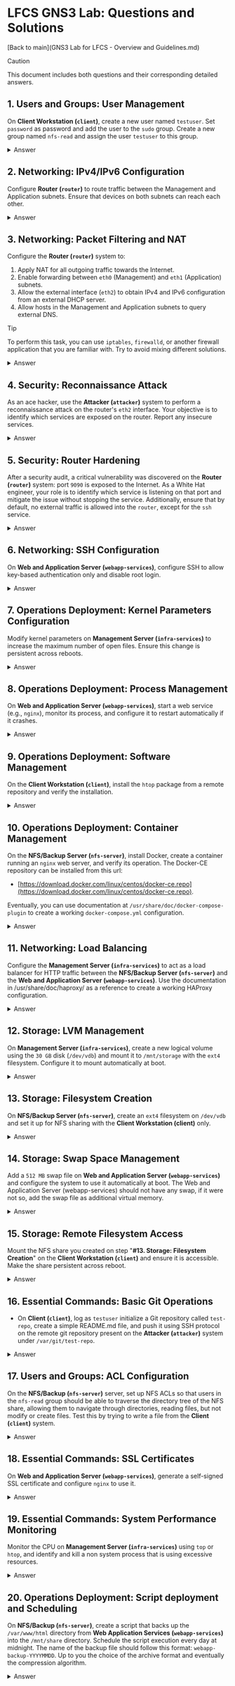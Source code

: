 # LFCS GNS3 Lab: Questions and Solutions

 [Back to main](GNS3 Lab for LFCS - Overview and Guidelines.md)

> [!CAUTION]
> This document includes both questions and their corresponding detailed answers.

## 1. Users and Groups: User Management

On **Client Workstation (`client`)**, create a new user named `testuser`. Set `password` as password and add the user to the `sudo` group. Create a new group named `nfs-read` and assign the user `testuser` to this group.

<details>
  <summary>Answer</summary>

#### 1. Create the `nfs-read` group

```bash
sudo addgroup nfs-read

# Output
info: Selecting GID from range 1000 to 59999 ...
info: Adding group `nfs-read' (GID 1001) ...
```

#### 2. Create `testuser` and add it to `nfs-read` and `sudo` groups
```bash
sudo adduser testuser
# Output omitted for brevity
new password: [password]
Retype new password: [password]
passwd: password updated successfully
info: Adding user `testuser' to group `users' ...

# Adding testuser to nfs-read
sudo usermod -aG "nfs-read" testuser 
# Adding testuser to sudoers
sudo usermod -aG "sudo" testuser 
```

#### 3. Check
```bash
sudo su - testuser

# Output
To run a command as administrator (user "root"), use "sudo <command>".
See "man sudo_root" for details.
testuser@client:~$
  
id

# Output
uid=1002(testuser) gid=1002(testuser) groups=1002(testuser),27(sudo),100(users),1001(nfs-read)
sudo su -
[sudo] password for testuser: 
root@client:~# 
```

</details>


## 2. Networking: IPv4/IPv6 Configuration

Configure **Router (`router`)** to route traffic between the Management and Application subnets. Ensure that devices on both subnets can reach each other.

<details>
  <summary>Answer</summary>

#### 1. Enabling forwarding on `router` changing **Kernel** parameters:

```bash
# IPv4
echo "net.ipv4.ip_forward=1" | sudo tee -a /etc/sysctl.d/10-enable-forwarding.conf 2>/dev/null
echo "net.ipv4.conf.all.forwarding=1" | sudo tee -a /etc/sysctl.d/10-enable-forwarding.conf 2>/dev/null
echo "net.ipv4.conf.default.forwarding=1" | sudo tee -a /etc/sysctl.d/10-enable-forwarding.conf 2>/dev/null

# IPv6
echo "net.ipv6.conf.all.forwarding=1" | sudo tee -a /etc/sysctl.d/10-enable-forwarding.conf 2>/dev/null
echo "net.ipv6.conf.default.forwarding=1" | sudo tee -a /etc/sysctl.d/10-enable-forwarding.conf 2>/dev/null

# Apply changes
sysctl -p /etc/sysctl.d/10-enable-forwarding.conf
```

#### 2. Check
Check if `ping` works for example from `client` and the `nfs-server`

</details>

## 3. Networking: Packet Filtering and NAT

Configure the **Router (`router`)** system to:

1. Apply NAT for all outgoing traffic towards the Internet.
2. Enable forwarding between `eth0` (Management) and `eth1` (Application) subnets.
3. Allow the external interface (`eth2`) to obtain IPv4 and IPv6 configuration from an external DHCP server.
4. Allow hosts in the Management and Application subnets to query external DNS.

> [!TIP]
> To perform this task, you can use `iptables`, `firewalld`, or another firewall application that you are familiar with. Try to avoid mixing different solutions.

<details>
  <summary>Answer</summary>
To answer this task, we will use **firewalld** due to its simplicity. We'll utilize two predefined *firewalld* zones: `public` for handling Internet traffic, and `internal` for managing Application and Management subnet traffic.

> [!IMPORTANT]
> The initial configuration of firewalld can vary slightly between distributions. To ensure the final configuration meets the requirements of this task, some commands may appear redundant, and firewalld might generate warnings indicating that certain configurations are already in place.

#### 1. **Install and enable `firewalld`**

```
# Install firewalld
dnf install -y firewalld

# Enable and start the firewalld service
systemctl enable firewalld
systemctl start firewalld
```

#### 2. **Configure NAT (Masquerading)**

```
# Optional: ensure eth2 is in the public zone
sudo firewall-cmd --zone=public --add-interface=eth2
sudo firewall-cmd --zone=public --add-interface=eth2 --permanent

# Add masquerading (NAT) for the current session
sudo firewall-cmd --zone=public --add-masquerade

# Make masquerading permanent
sudo firewall-cmd --zone=public --add-masquerade --permanent
```

#### 3. **Enable forwarding between `eth0` and `eth1`**

> [!IMPORTANT]
> Ensure that Task **1: Networking - IPv4/IPv6 Configuration** is completed correctly, as proper Kernel level forwarding configuration is essential for firewalld zone forwarding to work effectively.

We use the **firewalld** `internal` zone to handle traffic for the Application and Management subnets.

```
# Assign eth0 and eth1 to the internal zone
sudo firewall-cmd --zone=internal --add-interface=eth0 --permanent  
sudo firewall-cmd --zone=internal --add-interface=eth1 --permanent

# Enable interface forwarding for the current session
sudo firewall-cmd --zone=internal --add-forward

# Enable interface forwarding permanently
sudo firewall-cmd --zone=internal --add-forward --permanent
```

#### 4. **Allow incoming DHCP and DNS traffic**

```
# Allow eth2 to obtain a DHCP configuration for the current session
sudo firewall-cmd --zone=public --add-service=dhcp
sudo firewall-cmd --zone=public --add-service=dhcpv6-client

# Allow eth2 to obtain a DHCP configuration permanently
sudo firewall-cmd --zone=public --add-service=dhcp --permanent
sudo firewall-cmd --zone=public --add-service=dhcpv6-client --permanent
```

#### 5. **Allow internal hosts to query external DNS**

Since NAT is active on `eth2`, DNS queries should work by default. To verify this, try querying an external DNS from all internal servers:

```
dig www.google.it @8.8.8.8
```

#### 6. Final steps and verifications

- **Save configuration and reload firewalld rules**
  ```
  # Save the configuration permanently
  sudo firewall-cmd --runtime-to-permanent 
  
  # Reload firewalld rules
  sudo firewall-cmd --reload 
  ```

- **Checking configuration**
  - All internal system have now Internet connection
  - All internal system can ping each others
  - Issuing a `sudo dhclient eth2` should works without errors
  - All internal systems can use an external DNS like for example `8.8.8.8`  

</details>

## 4. Security: Reconnaissance Attack

As an ace hacker, use the **Attacker (`attacker`)** system to perform a reconnaissance attack on the router's `eth2` interface. Your objective is to identify which services are exposed on the router. Report any insecure services.

<details>
  <summary>Answer</summary>

To complete this task, we will use `nmap` to perform a network scan from the **Attacker (`attacker`)** system and identify any insecure services exposed by the **Router (`system`)**.

#### 1. Perform a scan to identify the target

This is an optional step if you already know the IP address of the router's `eth2` interface):

```bash
# Get the IP address of the eth0 interface
ip addr show

# Output omitted for brevity
inet 192.168.122.116/24 scope global eth0
  
# Perform a scan on the subnet
nmap -sn 192.168.122.0/24

# Output omitted for brevity
Nmap scan report for router (192.168.122.241)
Host is up (0.0018s latency).
MAC Address: 0C:E7:0A:4A:00:02 (Unknown)
```

#### 2. Perform a full port scan on target

Now we will use `nmap` to scan the IP address of the `router` system**. The `nmap` command offers various options to improve the scan making it more reliable, but here’s a basic command:

```bash
# Bare minimum port scan
nmap -p- 192.168.122.241
 
# Output omitted for brevity
Nmap scan report for router (192.168.122.241)
PORT     STATE SERVICE
22/tcp   open  ssh
9090/tcp open  zeus-admin
MAC Address: 0C:E7:0A:4A:00:02 (Unknown)
```

#### 3. Attack Results:
- Port `22` (ssh) is open.
- Port `9090` is open - identified as `zeus-admin` service enabled on the `router`.

</details>

## 5. Security: Router Hardening

After a security audit, a critical vulnerability was discovered on the **Router (`router`)** system: port `9090` is exposed to the Internet. As a White Hat engineer, your role is to identify which service is listening on that port and mitigate the issue without stopping the service. Additionally, ensure that by default, no external traffic is allowed into the `router`, except for the `ssh` service.

<details>
  <summary>Answer</summary>

To complete this task, we will use the already configured `firewalld` on the **Router (`router`)** system.

#### 1. Identify the service listening on port `9090`

On Rocky Linux, the `netstat` command is deprecated, so we'll use `ss` instead:

```
sudo ss -lptn 'sport = :9090'

# Output
LISTEN 0      128                *:9090            *:*    users:(("systemd",pid=1,fd=38))
```

The `ss` command tells us it's a `systemd` socket. To identify the socket name:

```
# List all systemd sockets
sudo systemctl list-sockets | grep 9090

# Output
[::]:9090                         cockpit.socket                  cockpit.service
```

The `cockpit` service is listening on port `9090`.

#### 2. Block incoming traffic on port `9090`

We can simply remove the `cockpit` service from the `public` zone:

```
# Permanently remove cockpit service from the public zone
sudo firewall-cmd --permanent --zone=public --remove-service=cockpit 
# Output: success

# Remove cockpit service from the public zone at runtime
sudo firewall-cmd --zone=public --remove-service=cockpit 
# Output: success
```

#### 3. Allow SSH and deny all other traffic on `eth2`

- **Enable SSH**: SSH should already be allowed in the `public` zone, but you can double-check:

  ```
  # Allow SSH on eth2 for the current session
  sudo firewall-cmd --zone=public --add-service=ssh
  
  # Allow SSH on eth2 permanently
  sudo firewall-cmd --zone=public --add-service=ssh --permanent
  ```

- **Deny all other traffic**: 
  Set `DROP` as the default behavior for the `public` zone. Alternatively, the `REJECT` policy is also valid but provides feedback to the sender.

  ```bash
  sudo firewall-cmd --set-target=DROP --permanent
  ```

- **Save configuration and reload firewalld rules**:

  ```bash
  # Save the configuration permanently
  sudo firewall-cmd --runtime-to-permanent 
  
  # Reload firewalld rules
  sudo firewall-cmd --reload 
  ```

#### 4. Final check

- **Check the router's configuration**:

  ```
  sudo firewall-cmd --list-all

  # Output for public and internal zones

  internal (active)
    target: default
    interfaces: eth0 eth1
    services: cockpit dhcpv6-client mdns samba-client ssh
    forward: yes
    masquerade: no

  public (active)
    target: DROP
    interfaces: eth2
    services: dhcp dhcpv6-client ssh
    forward: no
    masquerade: yes
  ```

- **Perform an `nmap` scan from the `attacker` system to ensure the issue was mitigated**:

    ```
    nmap -sS -sV -O -p- 192.168.122.241

    # Output
    Nmap scan report for router (192.168.122.241)
    Host is up (0.0016s latency).
    Not shown: 65534 filtered tcp ports (no-response)
    PORT   STATE SERVICE VERSION
    22/tcp open  ssh     OpenSSH 8.0 (protocol 2.0)
    MAC Address: 0C:E7:0A:4A:00:02 (Unknown)
    ```
</details>

## 6. Networking: SSH Configuration

On **Web and Application Server (`webapp-services`)**, configure SSH to allow key-based authentication only and disable root login.

<details>
  <summary>Answer</summary>

#### 1. **Remove Custom Configuration**

Since custom SSH configurations in `/etc/ssh/sshd_config.d/` may have higher priority, ensure these are removed or adjusted as needed.

```bash
rm -f /etc/ssh/sshd_config.d/*
```

#### 2. **Update the Main SSH Configuration**

Edit `/etc/ssh/sshd_config` to ensure it allows only *key-based authentication* and disables *root login*. The `sshd_config` file should look like this:

```ssh
Include /etc/ssh/sshd_config.d/*.conf
PermitRootLogin no
PubkeyAuthentication yes
PasswordAuthentication no
PermitEmptyPasswords no
KbdInteractiveAuthentication no
UsePAM yes
X11Forwarding yes
PrintMotd no
AcceptEnv LANG LC_*
Subsystem	sftp	/usr/lib/openssh/sftp-server
```

#### 3. **Restart `sshd` Service**

Apply the new SSH configuration by restarting the SSH service:

```bash
systemctl restart sshd
```

#### 4. **Verify Configuration**

To verify that the configuration is working correctly, perform the following steps:

- **Test SSH Access Without Key**: From the `infra-services` or the `client`, try to connect via `ssh` with the `rocky` user to the `webapp-services`, ensuring access is denied.

  ```bash
  ssh ubuntu@192.168.20.20
  ubuntu@192.168.20.20: Permission denied (publickey).
  ```

- **Generate and Deploy SSH Key**: Use `ssh-keygen` to generate the key-pair on `infra-services` or the `client`. The command will create the key-pair in the user's `.ssh` directory.

- **Copy Public Key**: Append the generated public key `id_rsa.pub` into the `authorized_keys` file of the `ubuntu` user on `webapp-services`.

- **Test**: The command `ssh ubuntu@192.168.20.20` should work without a password if everything is configured correctly.

</details>

## 7. Operations Deployment: Kernel Parameters Configuration

Modify kernel parameters on **Management Server (`infra-services`)** to increase the maximum number of open files. Ensure this change is persistent across reboots.

<details>
  <summary>Answer</summary>

#### 1. **Change `fs.file-max`**

The `fs.file-max` kernel parameter controls the maximum number of file descriptors that can be allocated by the kernel. To make this change persistent, create a configuration file in `/etc/sysctl.d/`, for example, `10-max-file.conf`.

```bash
# Persistent configuration
echo "fs.file-max=100000" | sudo tee /etc/sysctl.d/10-max-file.conf 2>/dev/null

# Apply the change at runtime
sysctl -w fs.file-max=100000
```

#### 2. **Check the Value**

You can verify that the new value is correctly applied by checking `/proc/sys/fs/file-max`:

```bash
cat /proc/sys/fs/file-max

# Expected output
100000
```

</details>

## 8. Operations Deployment: Process Management

On **Web and Application Server (`webapp-services`)**, start a web service (e.g., `nginx`), monitor its process, and configure it to restart automatically if it crashes.

<details>
  <summary>Answer</summary>

#### 1. **Install and Enable NGINX**:

```bash
# Install NGINX
sudo apt install -y nginx

# Enable NGINX to start on boot
sudo systemctl enable nginx

# Start the NGINX service
sudo systemctl start nginx
```

#### 2. **Configure Process Monitoring and Automatic Restart**

The most straightforward and recommended way to automatically restart a service (NGINX), if it crashes is to create a `systemd` override file.

- **Create a Systemd Override for NGINX**
  see `man systemd.service` for help
    ```bash
    # Create or edit an override file for the NGINX service
    sudo systemctl edit nginx
    ```
    This will open a text editor. Add the following content to configure automatic restarts:
    ```bash
    [Service]
    # Restart the service on failure
    Restart=on-failure
  
    # Optional: attempt to restart up to 5 times within a 10-second window before giving up
    RestartSec=5s
    ```

- **Reload daemon**
  Reload the systemd daemon to apply the changes:
    ```bash
    sudo systemctl daemon-reload
    ```
- **Restart nginx**: Finally restart `nginx` to ensure new configuration is in effect
    ```bash
    sudo systemctl restart nginx
    ```

#### 3. **Test configuration**
Simulate a crash to check that the NGINX service restarts automatically and test access

- **Simulate a crash**: 
    ```bash
    sudo killall -9 nginx
    ```
- **Check the Status**:
    ```bash
    sudo systemctl status nginx
    ```

- **Test access**:
  From the `client` system, open a web browser and navigate to [http://192.168.20.20](http://192.168.20.20). You should see the NGINX welcome page.

</details>

## 9. Operations Deployment: Software Management

On the **Client Workstation (`client`)**, install the `htop` package from a remote repository and verify the installation.

<details>
  <summary>Answer</summary>

####  1. **Install `htop`**:

The `htop` software can be found on the standard Ubuntu repository, so it is possible to install it issuing:
      
```bash
# Install htop
sudo apt install -y htop
```

#### 2. **Verify installation**:

```bash
# check htop
htop
```

</details>

## 10. Operations Deployment: Container Management

On the **NFS/Backup Server (`nfs-server`)**, install Docker, create a container running an `nginx` web server, and verify its operation. The Docker-CE repository can be installed from this url:
- [https://download.docker.com/linux/centos/docker-ce.repo](https://download.docker.com/linux/centos/docker-ce.repo).

Eventually, you can use documentation at `/usr/share/doc/docker-compose-plugin` to create a working `docker-compose.yml` configuration.

<details>
  <summary>Answer</summary>

#### 1. **Configure Docker-CE repository**

To add the Docker-CE repository on the System the most straightforward way is to use `dnf` command:

```bash
# Download and install Docker-CE repository
sudo dnf config-manager --add-repo https://download.docker.com/linux/centos/docker-ce.repo
```

#### 2. **Install Docker-CE**:

```bash
 # Install Docker-CE from repository
 sudo dnf -y install docker-ce

# Optionally install related tools if they are not installed as dependencies
 sudo dnf -y install docker-ce-cli containerd.io docker-compose-plugin
```

#### 3. **Configuring Docker-CE**

The following commands enable Docker-CE to start on boot, start the service, and check the daemon status. Additionally, the current `rocky` user is added to the `docker` group, allowing Docker operations without the `sudo` command. After adding the user to the group, it’s advisable to re-login to update the user group membership.

```bash
# Enable Docker to start on boot
sudo systemctl enable docker

# Start Docker service
sudo systemctl start docker

# Check Docker status
sudo systemctl status docker

# Add Rocky user to the Docker group
sudo usermod -aG docker rocky

# Log out to apply group membership changes
logout
```

#### 4. **Setting up a docker-compose project**

While you can directly use the `docker` command to handle the container, it's advisable to set up a simple *compose* project, and create the relative `docker-compose.yml` file:

- **Setup the project directory and pull the image**:
    ```bash
    cd
    mkdir nginx
    cd nginx
    ```
  **Note**: pulling the latest version is not always a good idea; on production systems, it is advisable to use a specific version tag.
    ```bash
    docker pull nginx
    ```

- **Creating the `docker-compose.yml` file**
  A compose file allows better management of the `nginx` service. Whether you choose to use `docker` commands directly or use *compose*, the container must be configured to start when the system boots. You can use documentation in `/usr/share/doc/docker-compose-plugin` for references. The `docker-compose.yml` should look like this:
     ```yml
      services:
        web:
          image: nginx
          hostname: nginx
          container_name: nginx
          restart: always
          ports:
            - "80:80"
            - "443:443"
          networks:
            - nginx
      networks:
         nginx:
           name: nginx
     ```
  
- **Checking the compose project**: use the following command to check the *compose* file:
     ```bash
     docker compose config
     ```
  If the syntax is correct, it will display the full compose configuration.
  
- **Start the project**: Use `-d` flag to put the container in the background
     ```bash
     docker compose up -d
     ```

- **Test the Restart Policy**
    ```bash
    docker inspect -f "{{ .HostConfig.RestartPolicy.Name }}" nginx
    
    # Expected output
    always
    ```

- **Test docker NGINX access**:
  From the **Client Workstation (`client`)**, open a web browser and navigate to http://192.168.20.30. If everything is working correctly, you should see the NGINX welcome page.

</details>

## 11. Networking: Load Balancing

Configure the **Management Server (`infra-services`)** to act as a load balancer for HTTP traffic between the **NFS/Backup Server (`nfs-server`)** and the **Web and Application Server (`webapp-services`)**. Use the documentation in /usr/share/doc/haproxy/ as a reference to create a working HAProxy configuration.

<details>
  <summary>Answer</summary>

On Linux systems, one of the most commonly used solutions for load balancing is HAProxy. We will install and configure this application to balance HTTP requests between the two servers. Other solutions include *NGINX* and the *Apache HTTP Server*, both of which can also function as proxy servers and balance traffic over different nodes.

####  1. **Install HAProxy**:
The `haproxy` package is available in the default Rocky Linux repositories, making installation straightforward::

```bash
sudo dnf install haproxy
```
####  2. **HAProxy Initial setup**
The HAProxy should be configured to automatically starts when system boot.

- **Enable HAProxy on boot and check the default config**
    ```bash
    sudo systemctl enable haproxy
    sudo systemctl start haproxy
    sudo systemctl status haproxy
    ```

#### 3. **Configure HAProxy to load-balance HTTP requests**
By default, *HAProxy* on Rocky Linux comes with a demonstration configuration that binds to port `5000`. In a production environment, this configuration should be removed, but for this exercise, we can leave it as is and create an additional configuration in the `/etc/haproxy/conf.d` directory, such as `/etc/haproxy/conf.d/webapp.cfg`:

- **Create HAProxy configuration**:

    ```haproxy
    frontend webappfe
      bind  :80
      default_backend webappbk

    backend webappbk
      balance roundrobin
                server webapp-services 192.168.20.20:80
                server nfs-server      192.168.20.30:80
    ```

- **Test HAProxy configuration**: To test the configuration, ensure that all relevant configuration files are included with the `-f` option, and use the `-c` flag to check the configuration:

    ```haproxy
            haproxy -f /etc/haproxy/haproxy.cfg -f /etc/haproxy/conf.d/webapp.cfg  -c
    ```

- **Restart HAProxy**: Restart is needed to apply the configuration changes:
    ```bash
    sudo systemctl restart haproxy
    
    ```
#### 4. **Test HAProxy**
From the **Client Workstation (`client`)**, open a web browser and navigate to `http://192.168.10.10` or `http://192.168.20.10`. If everything is configured correctly, you should see the NGINX welcome page.

</details>

## 12. Storage: LVM Management

On **Management Server (`infra-services`)**, create a new logical volume using the `30 GB` disk (`/dev/vdb`) and mount it to `/mnt/storage` with the `ext4` filesystem. Configure it to mount automatically at boot.

<details>
  <summary>Answer</summary>

#### 1. **Install the LVM2 package**
Install the `lvm2` package on Rocky Linux, which provides the *device-mapper* kernel module necessary for handling LVM2 volumes:

```bash
sudo dnf install lvm2
```

#### 2. **Verify the Kernel module is loaded**
The device-mapper module (`dm_mod`) should already be active in the kernel. Verify this using:

```bash
# Check with lsmod
lsmod | grep dm_mod

# Check module info (optional)
modinfo dm_mod
```

#### 3. **Create the Logical Volume**
Before creating a *logical volume*, we need to initialize the disk as an LVM physical volume and create an LVM volume group.

- **Check the device name**: Confirm the correct device name using `fdisk`:
  
```bash
sudo fdisk -l

# Output (truncated for brevity):
Disk /dev/vdb: 30.3 GiB, 32505856000 bytes, 63488000 sectors
```

- **Create the LVM Physical Volume**: Use `pvcreate` to initialize `/dev/vdb` as an LVM physical volume:
  
```bash
sudo pvcreate /dev/vdb

# Output:
Physical volume "/dev/vdb" successfully created.
```

- **Create the LVM Volume Group**: Use `vgcreate` to create a volume group (e.g., `infra_vg`):
  
```bash
sudo vgcreate infra_vg /dev/vdb

# Output:
Volume group "infra_vg" successfully created.
```

- **Create the LVM Logical Volume**: Use `lvcreate` to create a logical volume (e.g., `infra_lv`), allocating `100%` of the volume group:

```bash
sudo lvcreate --name infra_lv -l "100%VG" infra_vg

# Output:
Logical volume "infra_lv" created.
```

#### 4. **Create the ext4 filesystem**
Since no further partitioning is needed on the logical volume, create the `ext4` filesystem directly:

```bash
sudo mkfs.ext4 /dev/mapper/infra_vg-infra_lv
```

#### 5. **Mount the Logical Volume and Configure for Automatic Mounting**

To ensure the logical volume is mounted on boot, add an entry to `/etc/fstab`. When configuring the system to mount a logical volume automatically at boot, you can reference the device either by its device name (e.g., `/dev/mapper/infra_vg-infra_lv`) or by its `UUID` (Universally Unique Identifier). However, it is generally better to use the UUID because it is assigned when the device is formatted and it is a fixed value:

- **Create the mount point**:
  
```bash
sudo mkdir -p /mnt/storage
```

- **Get the LVM volume UUID**: Use `blkid` to retrieve the UUID of the logical volume. Replace the UUID in the example below with your actual UUID:

```bash
sudo blkid | grep "infra_vg-infra_lv"

# Example Output:
/dev/mapper/infra_vg-infra_lv: UUID="b8d6adfd-8be9-49b5-acf2-aae946f9b55f" BLOCK_SIZE="4096" TYPE="ext4"
```

- **Edit `/etc/fstab`**: Add the following line to mount the logical volume on boot. Ensure you replace the UUID with the one from your `blkid` output:
  
```bash
UUID=b8d6adfd-8be9-49b5-acf2-aae946f9b55f  /mnt/storage  ext4  defaults  0 0
```

- **Check `/etc/fstab`**: Verify the `/etc/fstab` configuration is valid before rebooting. Use the `mount -a` command to test the mounts:

```bash
# Reload systemd (optional)
sudo systemctl daemon-reload
     
# Mount all filesystems specified in fstab
sudo mount -a
```
  Check the output of `mount -a` command for errors or warnings and eventually correct the `/etc/fstab` file

- **Reboot and Verify**: After a successful reboot, check if the logical volume is mounted:

```bash
mount | grep infra_vg-infra_lv

# Example Output:
/dev/mapper/infra_vg-infra_lv on /mnt/storage type ext4 (rw,relatime,seclabel)
```

</details>


## 13. Storage: Filesystem Creation

On **NFS/Backup Server (`nfs-server`)**, create an `ext4` filesystem on `/dev/vdb` and set it up for NFS sharing with the **Client Workstation (client)** only.

<details>
  <summary>Answer</summary>

#### 1. **Prepare the NFS share**
Before we can export the NFS mount we have to preparte the share, creating the filesystem and creating a persistent mount point.

- **Checking for the correct device name**: use `fdisk` to check device name
  ```bash
  fdisk -l
  
  # Output omitted for brevity:
  Disk /dev/vdb: 30.3 GiB, 32505856000 bytes, 63488000 sectors
  ```
  
- **Partitioning and format the device**: Create a snigle GPT partition for the full size of the device. Here you can use any partition program you know, then format the partition in `ext4`:
  
  ```bash
  # partitioning the disk
  sudo parted -s /dev/vdb -a optimal \
        mklabel gpt \
        mkpart nfs ext4 0% 100%
  
  # creating the filesystem
  sudo mkfs.ext4 /dev/vdb1
  
  # output omitted for brevity
  Writing superblocks and filesystem accounting information: done
  ```

#### 2. **Mount device and Configure for Automatic Mounting**

To ensure the device is mounted on boot, add an entry to `/etc/fstab`. When configuring the system to mount a logical volume automatically at boot, you can reference the device either by its device name (e.g., `/dev/vdb`) or by its `UUID` (Universally Unique Identifier). However, it is generally better to use the UUID because is assigned when the device is formatted and it is a fixed value:

- **Create the mount point**:
  
  ```bash
  sudo mkdir -p /mnt/share
  ```

- **Get the LVM volume UUID**: Use `blkid` to retrieve the UUID of the logical volume. Replace the UUID in the example below with your actual UUID:

  ```bash
  sudo blkid | grep "vdb1"

  # Example Output:
  /dev/vdb1: UUID="166cbdf6-d588-4724-bcaf-9f4e315b0a5c" BLOCK_SIZE="4096" TYPE="ext4" PARTLABEL="nfs" PARTUUID="55d36526-46dd-4529-86e4-177e416e31bf"
  ```

- **Edit `/etc/fstab`**: Add the following line to mount the logical volume on boot. Ensure you replace the UUID with the one from your `blkid` output:

  ```bash
  UUID=166cbdf6-d588-4724-bcaf-9f4e315b0a5c /mnt/share  ext4  defaults  0 0
  ```

- **Check `/etc/fstab`**: Verify the `/etc/fstab` configuration is valid before rebooting. Use the `mount -a` command to test the mounts:

  ```bash
  # Reload systemd (optional)
  sudo systemctl daemon-reload

  # Mount all filesystems specified in fstab
  sudo mount -a
  ```
  Check the output of `mount -a` command for errors or warning and eventually correct the `/etc/fstab` file

- **Reboot and Verify**: After a successful reboot, check if the logical volume is mounted:

  ```bash
  sudo mount | grep vdb1
     
  # Example Output:
  /dev/vdb1 on /mnt/share type ext4 (rw,relatime,seclabel)
  ```
  
#### 3. **Install the NFS package**
On Rocky linux the package `nfs-utils` contains NTP tools, and the client/server daemons

```bash
sudo dnf -y install nfs-utils
```
#### 4. **Start and Enable the NFS server at boot**

```bash
sudo systemctl enable nfs-server
sudo systemctl start nfs-server
```
#### 5. **Export the NFS mount point**

The share must be available only for the **Client Workstation (`client`)**, see `man exports` for a brief explanation

- **Prepare the export file**
  
   ```bash
   echo '/mnt/share  192.168.10.10/32(rw)' \
     | sudo tee -a /etc/exports.d/nfs-share.exports 2>/dev/null
    
   # Output
   /mnt/share            192.168.10.30/32(rw)
   ```

- **Check if share is properly exported**
  
    ```bash
    # Export all share
    sudo exportfs -a
    
    # Check if the /mnt/share is exported
    sudo exportfs -v
    
    # Output:
    /mnt/share   192.168.10.30/32(sync,wdelay,hide,no_subtree_check,sec=sys,rw,secure,root_squash,no_all_squash)
    ```

</details>

## 14. Storage: Swap Space Management

Add a `512 MB` swap file on **Web and Application Server (`webapp-services`)** and configure the system to use it automatically at boot. The Web and Application Server (webapp-services) should not have any swap, if it were not so, add the swap file as additional virtual memory.

<details>
  <summary>Answer</summary>

To set up a swap file, first we have to create and empty file and then initialize it with `mkswap` command. See the following manual pages: `mkswap`, `fstab`, `swapon`.

#### 1. **Create the Swap File and initialize it**:

For best performance, swap files should be placed on fast disks (e.g., `NVMe` or `SSD`). In our case, a good place could be /var/swapfile.

- **Checking the actual swap configuration**
  ```bash
  sudo swapon --show
  ```
  If no output is returned, there is no swap space configured. In either cases, proceed with creating a swap file.

- **Creating the swap file**
  ```bash
  sudo dd if=/dev/zero of=/var/swapfile bs=512M count=1
  
  # output
  1+0 records in
  1+0 records out
  536870912 bytes (537 MB, 512 MiB) copied, 1.38528 s, 388 MB/s
  ```

- **Checking swap file permissions**: `mkswap` will warn if permission are insecure
  ```bash
  sudo chmod 0600 /var/swapfile
  ```

- **Initialize the swap file**
  ```bash
  sudo mkswap --verbose /var/swapfile 
  
  # Output
  Setting up swapspace version 1, size = 512 MiB (536866816 bytes)
  no label, UUID=57d5cef8-2882-4826-acaf-be55e64bacad
  ```

#### 2. **Activate the swap file and add it to fstab for persistence**:

- **Activate the new swap file**
  ```bash
  sudo swapon --verbose /var/swapfile
  
  # Output Omitted for brevity
  swapon: /var/swapfile: found signature [pagesize=4096, signature=swap]
  swapon: /var/swapfile: pagesize=4096, swapsize=536870912, devsize=536870912
  ```

- **Add swap file to `/etc/fstab`**
   ```bash
   # Adding the swap file to fstab
   echo "/var/swapfile   none   swap   defaults   0 0" | sudo tee -a /etc/fstab 2>/dev/null
   
   # Check for syntax errors
   sudo mount -a
   ```

- **Verify Swap Space**: this check should be perfomed after system restart
  ```bash
  free -m
  
  # Output should look as
  
                 total        used        free      shared  buff/cache   available
  Mem:             961         396         532           0         179         564
  Swap:            511           0         511
  ```

</details>

## 15. Storage: Remote Filesystem Access

Mount the NFS share you created on step "**#13. Storage: Filesystem Creation**" on the **Client Workstation (`client`)** and ensure it is accessible. Make the share persistent across reboot.

<details>
  <summary>Answer</summary>

#### 1. Check correct permission on NFS share on **NFS/Backup Server (`nfs-server`)**

By default, NFS shares use `sec=sys` as the default authentication mechanism, this means users are identified using the `UID` reported by the client to the server. To avoid permission errors the simplest solution is to set the permission of the NFS share to `1777` aka `a=rwx,o+t` (same as `/tmp` directory). This allows any user to read and write file on such directory, while the `t` flag, or sticky bit, allows only to the owner or the `root` user to rename or delete a file.

On a production system, a better security mechanism should be considered, for example [NFS Kerberos](https://wiki.archlinux.org/title/NFS/Kerberos) authentication (`sec=krb5p`), but this is not required for this task.

Set privileges for NFS share on **NFS/Backup Server (`nfs-server`)**

```bash
sudo chmod a=rwx,o+t /mnt/share/

# The directory permissions should now be
drwxrwxrwt.  3 root root 4096 Sep  5 07:19 share
```

#### 2. Install NFS Client tools on **Client (`client`)

On debian system the NFS client package is `nfs-common` while on Red Hat based system the package is name `nfs-utils`.

```bash
sudo apt install -y nfs-common
```

#### 3. Mount the NFS share

- **Check if the NFS share is properly exported**

  ```bash
  # This will check the nfs-server correctly share the directory
  sudo showmount -e 192.168.20.30

  # Expected output
  Export list for 192.168.20.30:
    /mnt/share 192.168.10.30
  ```

- **Mount the NFS share**

  ```bash
   sudo mkdir -p /mnt/share
   sudo mount -t nfs -o rw 192.168.20.30:/mnt/share /mnt/share
  ```

- **Test the NFS share**
  To test if the NFS share work properly we can create a dummy file on it. If you get a permission error double check if permission has been set on the **NFS/Backup Server (`nfs-server`)**
  ```bash
  cd /mnt/share
  touch simoni
  ```

#### 4. Make share persistent across reboot

Until now, we've used the `fstab` mechanism to persistently mount devices at boot. For this task, an entry like:

```fstab
192.168.20.30:/mnt/share	/mnt/share	nfs rw,_netdev	0 0
```

is sufficient to mark the task as solved. However, systems that use **systemd** provide a better option using `.mount` unit files. While this method might initially seem more complex, it offers better flexibility and manageability. With `systemd`, features such as mounting on demand, automatic remounting in case of failure, and more advanced dependency management make handling mounts more robust and efficient.

- **Create the `mount` unit file**: Systemd is fussy about the descriptor name, because it must be the full mountpoint replacing slash with dash in our case `/mnt/share` will become `mnt-share.mount`:

  ```bash
  cat <<EOT | sudo tee /etc/systemd/system/mnt-share.mount 2>/dev/null
  [Unit]
  # mount -t nfs -o rw,user 192.168.20.30:/mnt/share /mnt/share

  Description=Simple NFS mounting

  [Mount]

  What=192.168.20.30:/mnt/share
  Where=/mnt/share
  Type=nfs
  Options=rw,_netdev

  [Install]

  WantedBy=multi-user.target
  WantedBy=remote-fs.target
  EOT
  ```

- **Reload systemd and activate the mount file**: enabling the mount unit file will allows sytem to mount the share at boot

  ```bash

  # Reload systemd configuration
  sudo systemctl daemon-reload

  # Enable the mount unit file
  sudo systemctl enable mnt-share.mount

  # Output
  Created symlink /etc/systemd/system/multi-user.target.wants/mnt-share.mount → /etc/systemd/system/mnt-share.mount.
  Created symlink /etc/systemd/system/remote-fs.target.wants/mnt-share.mount → /etc/systemd/system/mnt-share.mount.
  ```

- **Mounting the share and test it**:

  ```bash
  # Mounting the share
  sudo systemctl start mnt-share.mount
  
  # Check if share is mounted
  mount | grep share
  
  # Output should be
  192.168.20.30:/mnt/share on /mnt/share type nfs4 (rw,nosuid,nodev,noexec,relatime,vers=4.2,rsize=131072,wsize=131072,namlen=255,hard,proto=tcp,timeo=600,retrans=2,sec=sys,clientaddr=192.168.10.30,local_lock=none,addr=192.168.20.30,user)
  
  # Testing share creating a dummy file named simoni_bis
  cd /mnt/share/
  touch  simoni_bis
  ls -la
  
  # Output: you should see the simoni_bis file
   -rw-rw-r-- 1 osboxes osboxes     0 Sep  6 08:40 simoni_bis
  ```

</details>

## 16. Essential Commands: Basic Git Operations

  - On **Client (`client`)**, log as `testuser` initialize a Git repository called `test-repo`, create a simple README.md file, and push it using SSH protocol on the remote git repository present on the **Attacker (`attacker`)** system under `/var/git/test-repo`.

<details>
  <summary>Answer</summary>

To perform this task we need the ip address of the **Attacker (`attacker`)** system, you can directly get it using GNS3 interface. For this task we will assume that the ip is `192.168.122.116/24`

#### 1. Install GIT client

```bash
sudo apt install -y git
```

#### 1. Login as `testuser`
```bash
sudo su - testuser

id
# Output
uid=1002(testuser) gid=1002(testuser) groups=1002(testuser),27(sudo),100(users),1001(nfs-read)
```

#### 3. Initialize the new GIT repository `test-repo`

Here we'll create also the `README.md` file and add it to the repository
```bash
cd
mkdir test-repo
cd test-repo
# Init repo
git init
# Setting branch
git branch -m master
touch README.md
git add README.md

# Setting git user data to avoid errors or warnings
git config --global user.name "testuser"
git config --global user.email "testuser@example.com"

# commit work
git commit -a -m "First Commit"

# Output
[master (root-commit) ac20a15] First Commit
 1 file changed, 0 insertions(+), 0 deletions(-)
 create mode 100644 README.md
```

#### 4. Push on remote GIT server
We have to properly add the remote using the `ssh` protocol and then push the work on `master` branch

```bash
# We add the remote calling it origin
git remote add origin ssh://192.168.122.116:/var/git/test-repo
# Pushing the work on upstream server origin on master branch
git push --set-upstream origin master
testuser@192.168.122.116's password: 
Enumerating objects: 3, done.
Counting objects: 100% (3/3), done.
Writing objects: 100% (3/3), 210 bytes | 210.00 KiB/s, done.
Total 3 (delta 0), reused 0 (delta 0), pack-reused 0
To ssh://192.168.122.116:/var/git/test-repo
 * [new branch]      master -> master
branch 'master' set up to track 'origin/master'.
```
</details>

## 17. Users and Groups: ACL Configuration

On the **NFS/Backup (`nfs-server`)** server, set up NFS ACLs so that users in the `nfs-read` group should be able to traverse the directory tree of the NFS share, allowing them to navigate through directories, reading files, but not modify or create files. Test this by trying to write a file from the **Client (`client`)** system.

<details>
  <summary>Answer</summary>

#### 1. Verify ACL Support on the NFS/Backup Server

The ACL feature should generally enabled by default on `ext4` file systems. You can double check this with the following command on **NFS/Backup (`nfs-server`)**:

```bash
sudo tune2fs -l /dev/vdb1 | grep "Default mount options:"

# Expected Output
  Default mount options:    user_xattr acl
```

The output should include `acl`. If ACL is not listed, you may need to enable it in the file system mount options.

#### 2. Creating the `nfs-read` Group

The question implies that the GID of the `nfs-read` group on the **NFS/Backup (`nfs-backup`)** server must match the GID used on the **Client (`client`)** system. This ensures consistency across both systems.

```bash
# Creating the nfs-read group with the same GID as the `nfs-read` group on the `client` system
groupadd --gid 1001 nfs-read
```

#### 3. Creating the ACL So `nfs-read` Group Users Can Only Read and Execute
The `execute` perimssion is needed for the user to traverse directories inside the NFS share

```bash
# Set ACL to allow read and execute permissions for the `nfs-read` group
sudo setfacl -R -m g:nfs-read:rx /mnt/share

# Check that the ACLs are set correctly
getfacl /mnt/share

# Expected output
# file: /mnt/share/
# owner: root
# group: root
# flags: --t
# user::rwx
# group::rwx
# group:nfs-read:rx
# mask::rwx
# other::rwx
```

#### 4. Testing

Perform the following tests on the **Client (`client`)** system:

- As the `osboxes` user, you should be able to create and modify existing files:
  ```bash
  osboxes@client:~$ echo "TEST" > /mnt/share/simonette
  ```

- As the `testuser` user, you should only be able to read existing files but not modify them or create new files:
  ```bash
  testuser@client:~$ cat /mnt/share/simonette
  
  # Output
  TEST
  
  touch /mnt/share/plinco
  touch: cannot touch '/mnt/share/plinco': Permission denied
  ```

</details>

## 18. Essential Commands: SSL Certificates

On **Web and Application Server (`webapp-services`)**, generate a self-signed SSL certificate and configure `nginx` to use it.

<details>
  <summary>Answer</summary>

> Use information in directories `/usr/share/doc/openssl` and `/etc/nginx/snippets` to properly complete this task
{.is-info}

#### 1. Generate a Self-Signed SSL Certificate

There is no standardized location for certificates on the system, but common locations include:
- `/etc/ssl/certs/` for certificates
- `/etc/ssl/private/` for private keys

Use the `openssl` command to generate a self-signed certificate:

```bash
# Create cert directories
sudo mkdir -p /etc/ssl/certs/ /etc/ssl/private/

# Generating a private key
sudo openssl genrsa -out /etc/ssl/private/privkey.pem

# Generate a self-signed certificate (interactive prompts)
sudo openssl req -new -x509 -key /etc/ssl/private/privkey.pem -out /etc/ssl/certs/cacert.pem -days 1095

# Interactive prompts
Country Name (2 letter code) [AU]:
State or Province Name (full name) [Some-State]:
Locality Name (eg, city) []:
Organization Name (eg, company) [Internet Widgits Pty Ltd]:
Organizational Unit Name (eg, section) []:
Common Name (e.g. server FQDN or YOUR name) []: webapp-services
Email Address []: admin@example.it
```

#### 2. Configure NGINX to Use Self-Signed Certificates

In Ubuntu and Debian systems, `nginx` configurations might be split into different parts. Ensure that your SSL configuration is included in the appropriate file, typically found in `/etc/nginx/sites-available/` or `/etc/nginx/nginx.conf`.

Example `nginx` configuration for SSL:

```nginx
server {
    listen 443 ssl default_server;
    listen [::]:443 ssl default_server;

    root /var/www/html;

    ssl_certificate /etc/ssl/certs/cacert.pem;
    ssl_certificate_key /etc/ssl/private/privkey.pem;

    # Add index.php to the list if using PHP
    index index.html index.htm index.nginx-debian.html;

    server_name _;

    location / {
        try_files $uri $uri/ =404;
    }
}
```

#### 3. Test the Configuration

Restart `nginx` and check the service status:

```bash
sudo nginx -t  # Test nginx configuration for syntax errors
sudo systemctl restart nginx
```

Open Firefox on **Client (`client`)** and connect to [https://192.168.20.20](https://192.168.20.20). If everything works, you should see a warning:

> Warning: Potential Security Risk Ahead
{.is-warning}

Click on the "Advanced" button and then "Accept the Risk and Continue". You should see the NGINX welcome page.

For troubleshooting, check the systemd journal:

```bash
journalctl -xeu nginx.service
```
</details>


## 19. Essential Commands: System Performance Monitoring

Monitor the CPU on **Management Server (`infra-services`)** using `top` or `htop`, and identify and kill a non system process that is using excessive resources.

<details>
  <summary>Answer</summary>

#### 1. **Use `top` or `htop` to identify anomalous processes**

Every 30 seconds, `top` or `htop` should display a `yes` process that uses around 90% of the CPU. Killing this process won't have a lasting effect because it is a subprocess of a bash script located at `/usr/local/cputest.sh`. This script is executed by a `cronjob`. A good way to identify and kill such a process is by using the output of `ps faux`:

```
ps faux

# Output omitted for brevity
rocky       1021  0.0  0.3 222600  3132 ?        S    21:28   0:00 /bin/bash /usr/local/cputest.sh
rocky       1439  0.0  0.1 217156   924 ?        S    21:40   0:00  \_ sleep 30
```

Kill the process using the following command (adjust the process ID to match the one in your case):

```
sudo kill -9 1021
```

You can also remove the cronjob task by using `crontab -e` and deleting or commenting out the `@reboot` task.

</details>


## 20. Operations Deployment: Script deployment and Scheduling

On **NFS/Backup (`nfs-server`)**, create a script that backs up the `/var/www/html` directory from **Web Application Services (`webapp-services`)** into the `/mnt/share` directory. Schedule the script execution every day at midnight. The name of the backup file should follow this format: `webapp-backup-YYYYMMDD`. Up to you the choice of the archive format and eventually the compression algorithm.


<details>
  <summary>Answer</summary>

Linux offers many tools to perform backup activities. To complete this task, you can use different solutions.

A straightforward way is to use the `rsyncd` daemon and the `backup` user to perform a local sync and then use `tar` to compress the archive.

### 1. Install needed tools and set environment on **Web Application Services (`webapp-services`)**

- **Installing tools**
  
  ```bash
  sudo apt install rsync acl -y
  ```

- **Allow the backup user to read the `/var/www/html`**
  
  ```bash
  # Add ACL for current files
  sudo setfacl -R -m "u:backup:rX" /var/www/html
  # Allow access to new files and directories
  sudo setfacl -R -d -m "u:backup:rX" /var/www/html
  ```

- **Create a simple `rsyncd.conf` file for backup (`man rsyncd.conf`)**
  
  ```bash
  cat << "EOT" | sudo tee /etc/rsyncd.conf 2>/dev/null
  uid = backup
  gid = backup
  use chroot = yes
  max connections = 4
  syslog facility = local5
  pid file = /var/run/rsyncd.pid
  
  [html]
     path = /var/www/html/
     comment = whole /var/www/html/
  EOT
  ```

- **Enable and start the rsyncd daemon**
  
  ```bash
  sudo systemctl daemon-reload 
  sudo systemctl enable rsync.service 
  sudo systemctl start rsyncd.service
  sudo systemctl status rsync.service
  ```

### 2. Install `rsync` on **NFS/Backup (`nfs-server`)** and check if it works

  ```bash
  dnf install rsync
  rsync rsync://backup@192.168.20.20
  
  # Output should be
  html           	whole /var/www/html
  ```

### 3. Create a backup script on **NFS/Backup (`nfs-server`)** in the file `/usr/local/bin/backup_webapp.sh`

  ```bash
  #!/bin/bash

  MAIN_DIR=/mnt/share
  BACKUP_TMP="${MAIN_DIR}/.backup"
  BACKUP_NAME="${MAIN_DIR}/webapp-backup-$(date +"%Y-%d").tar.gz"
  LOG_FILE="${MAIN_DIR}/backup.log"

  # Create temp directory if it doesn't exist
  mkdir -p "${BACKUP_TMP}"

  # Syncing the /var/www/html from the remote system
  rsync -a --delete rsync://backup@192.168.20.20/html/ "${BACKUP_TMP}/" 2>> "${LOG_FILE}"

  # Check if rsync was successful before proceeding
  if [ $? -eq 0 ]; then
    # Archiving files into a compressed file
    tar -czf "${BACKUP_NAME}" -C "${BACKUP_TMP}" . 2>> "${LOG_FILE}"

    # Cleaning up temp directory
    rm -rf "${BACKUP_TMP}"

    # Logging successful backup
    echo "$(date) Backup completed: ${BACKUP_NAME}" >> "${LOG_FILE}"
  else
    echo "$(date) rsync failed. Backup aborted." >> "${LOG_FILE}"
  fi
  ```

### 4. Schedule the job at midnight every day

  ```bash
  0 0 * * * /usr/local/bin/backup_webapp.sh
  ```
</details>